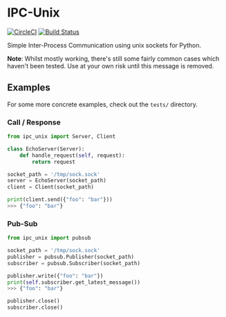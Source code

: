 # IPC-Unix

[![CircleCI](https://circleci.com/gh/RealOrangeOne/ipc-unix.svg?style=svg)](https://circleci.com/gh/RealOrangeOne/ipc-unix)
[![Build Status](https://travis-ci.com/RealOrangeOne/ipc-unix.svg?branch=master)](https://travis-ci.com/RealOrangeOne/ipc-unix)

Simple Inter-Process Communication using unix sockets for Python.

__Note__: Whilst mostly working, there's still some fairly common cases which haven't been tested. Use at your own risk until this message is removed.

## Examples

For some more concrete examples, check out the `tests/` directory.

### Call / Response

```python
from ipc_unix import Server, Client

class EchoServer(Server):
    def handle_request(self, request):
        return request

socket_path = '/tmp/sock.sock'
server = EchoServer(socket_path)
client = Client(socket_path)

print(client.send({"foo": "bar"}))
>>> {"foo": "bar"}

```

### Pub-Sub

```python
from ipc_unix import pubsub

socket_path = '/tmp/sock.sock'
publisher = pubsub.Publisher(socket_path)
subscriber = pubsub.Subscriber(socket_path)

publisher.write({"foo": "bar"})
print(self.subscriber.get_latest_message())
>>> {"foo": "bar"}

publisher.close()
subscriber.close()

```
